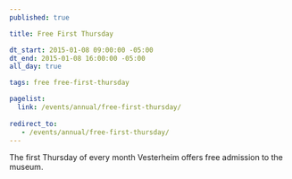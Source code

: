 ```yaml
---
published: true

title: Free First Thursday

dt_start: 2015-01-08 09:00:00 -05:00
dt_end: 2015-01-08 16:00:00 -05:00
all_day: true

tags: free free-first-thursday

pagelist:
  link: /events/annual/free-first-thursday/
  
redirect_to:
   - /events/annual/free-first-thursday/
---
```

The first Thursday of every month Vesterheim offers free admission to the museum.
